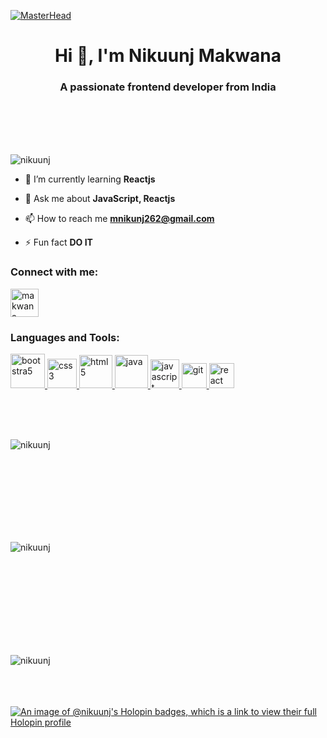 [![MasterHead](https://imgs.search.brave.com/bMjKdb41dKG7qKB3b0iTVOEbLKWVJBAqThUTz_a1ADw/rs:fit:860:0:0/g:ce/aHR0cHM6Ly93YWxs/cGFwZXJiYXQuY29t/L2ltZy82MzU4NC1j/b2Rpbmctd2FsbHBh/cGVyLTE5MjB4MTA4/MC13YWxscGFwZXIt/Y29sbGVjdGlvbnMu/anBn)](https://github.com/Nikuunj)

<h1 align="center">Hi 👋, I'm Nikuunj Makwana</h1>


<h3 align="center">A passionate frontend developer from India</h3>

<br><br><br><br>


<p align="left"> <img src="https://komarev.com/ghpvc/?username=nikuunj&label=Profile%20views&color=0e75b6&style=flat" alt="nikuunj" /> </p>

- 🌱 I’m currently learning **Reactjs**

- 💬 Ask me about **JavaScript, Reactjs**

- 📫 How to reach me **mnikunj262@gmail.com**

- ⚡ Fun fact **DO IT**

<h3 align="left">Connect with me:</h3>
<p align="left">
<a href="https://linkedin.com/in/makwana-nikunj" target="blank"><img align="center" src="https://imgs.search.brave.com/uGDtHsxME6trYi3Pg1IQoYBs0ZNStLg4fOwcz9gYrwo/rs:fit:860:0:0/g:ce/aHR0cHM6Ly91cGxv/YWQud2lraW1lZGlh/Lm9yZy93aWtpcGVk/aWEvY29tbW9ucy9j/L2NhL0xpbmtlZElu/X2xvZ29faW5pdGlh/bHMucG5n" alt="makwana-nikunj" width="45" /></a>
</p>

<h3 align="left">Languages and Tools:</h3>
<p align="left" padding="30">
<a href="https://getbootstrap.com" target="_blank" rel="noreferrer"> <img src="https://imgs.search.brave.com/jLap1gkvy3LYJ3tzFyGH-gsbcPd3wiGPQVq7Bs9guEo/rs:fit:860:0:0/g:ce/aHR0cHM6Ly91cGxv/YWQud2lraW1lZGlh/Lm9yZy93aWtpcGVk/aWEvY29tbW9ucy9i/L2IyL0Jvb3RzdHJh/cF9sb2dvLnN2Zw.svg" alt="bootstra5" width="55"/> </a>    
<a href="https://www.w3schools.com/css/" target="_blank" rel="noreferrer"> <img src="https://imgs.search.brave.com/N1hgWKHudLbcpp0RBaetQ76JGZu8Djm_02jt8OagdHo/rs:fit:860:0:0/g:ce/aHR0cHM6Ly91cGxv/YWQud2lraW1lZGlh/Lm9yZy93aWtpcGVk/aWEvY29tbW9ucy82/LzYyL0NTUzNfbG9n/by5zdmc.svg" alt="css3" width="47"/> </a>     <a href="https://www.w3.org/html/" target="_blank" rel="noreferrer"> <img src="https://imgs.search.brave.com/COQc26bEeiGxmJJg-7tcVTpDXeS2-_FjL0iTRO5a1yY/rs:fit:860:0:0/g:ce/aHR0cHM6Ly9yYXcu/Z2l0aHVidXNlcmNv/bnRlbnQuY29tL2Rl/dmljb25zL2Rldmlj/b24vbWFzdGVyL2lj/b25zL2h0bWw1L2h0/bWw1LW9yaWdpbmFs/LXdvcmRtYXJrLnN2/Zw.svg" alt="html5" width="53"/> </a>     
<a href="https://www.java.com" target="_blank" rel="noreferrer"> <img src="https://imgs.search.brave.com/kSOF2oFk2fS4l7IsEGbPLDiP1VWB0rV15zgyXJA6xzk/rs:fit:860:0:0/g:ce/aHR0cHM6Ly9yYXcu/Z2l0aHVidXNlcmNv/bnRlbnQuY29tL2Rl/dmljb25zL2Rldmlj/b24vbWFzdGVyL2lj/b25zL2phdmEvamF2/YS1vcmlnaW5hbC5z/dmc.svg" alt="java" width="53"/> </a>    <a href="https://developer.mozilla.org/en-US/docs/Web/JavaScript" target="_blank" rel="noreferrer"> <img src="https://imgs.search.brave.com/_MqSZDZZ8WP4_0pswoFcuZhUl3zblcWfMTYrznY4WxU/rs:fit:860:0:0/g:ce/aHR0cHM6Ly91cGxv/YWQud2lraW1lZGlh/Lm9yZy93aWtpcGVk/aWEvY29tbW9ucy85/Lzk5L1Vub2ZmaWNp/YWxfSmF2YVNjcmlw/dF9sb2dvXzIuc3Zn.svg" alt="javascript" width="46"/> </a>     <a href="https://github.com/Nikuunj" target="_blank" rel="noreferrer"> <img src="https://imgs.search.brave.com/RJp5h3w0_IULtQNxEDU-19kMLcGAUmmKLqHkR8tKRGE/rs:fit:860:0:0/g:ce/aHR0cHM6Ly9sb2dv/cy1kb3dubG9hZC5j/b20vd3AtY29udGVu/dC91cGxvYWRzLzIw/MjEvMDEvR2l0X0xv/Z28tNzAweDcwMC5w/bmc" alt="git" width="40"/> </a>     <a href="https://reactjs.org/" target="_blank" rel="noreferrer"> <img src="https://imgs.search.brave.com/vo6BX_XoOCp2zawTPCX6LDR7GYMp4BkOPyDkA_f-uFs/rs:fit:860:0:0/g:ce/aHR0cHM6Ly91cGxv/YWQud2lraW1lZGlh/Lm9yZy93aWtpcGVk/aWEvY29tbW9ucy9h/L2E3L1JlYWN0LWlj/b24uc3Zn.svg" alt="react" width="40"/> </a> </p>


<br><br><br>
<p><img align="left" src="https://github-readme-stats.vercel.app/api/top-langs?username=nikuunj&show_icons=true&locale=en&layout=compact" alt="nikuunj" />
</p>
<br><br><br><br><br><br>



<br> <br>

<p>&nbsp;<img align="left" src="https://github-readme-stats.vercel.app/api?username=nikuunj&show_icons=true&locale=en" alt="nikuunj" /></p>
<br><br><br><br><br><br><br><br>

<p><img align="left" src="https://github-readme-streak-stats.herokuapp.com/?user=nikuunj&" alt="nikuunj" /></p>
<br><br><br><br>

[![An image of @nikuunj's Holopin badges, which is a link to view their full Holopin profile](https://holopin.me/nikuunj)](https://holopin.io/@nikuunj)

